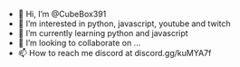 - 👋 Hi, I’m @CubeBox391
- 👀 I’m interested in python, javascript, youtube and twitch
- 🌱 I’m currently learning python and javascript
- 💞️ I’m looking to collaborate on ...
- 📫 How to reach me discord at discord.gg/kuMYA7f

